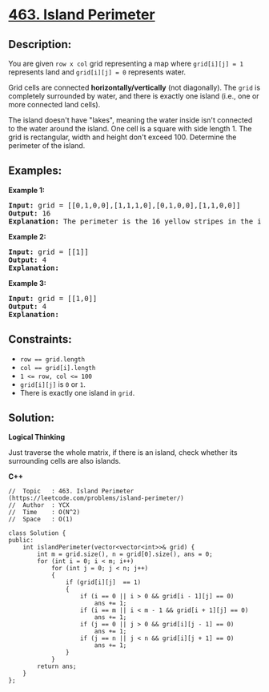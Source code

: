 # [463. Island Perimeter](https://leetcode.com/problems/island-perimeter/)


## Description:

<p>You are given <code>row x col</code> grid representing a map where <code>grid[i][j] = 1</code> represents land and <code>grid[i][j] = 0</code> represents water.</p>
<p>Grid cells are connected <strong>horizontally/vertically</strong> (not diagonally). The <code>grid</code> is completely surrounded by water, and there is exactly one island (i.e., one or more connected land cells).</p>
<p>The island doesn't have "lakes", meaning the water inside isn't connected to the water around the island. One cell is a square with side length 1. The grid is rectangular, width and height don't exceed 100. Determine the perimeter of the island.</p>


## Examples:

<strong>Example 1:</strong>
<pre>
<strong>Input:</strong> grid = [[0,1,0,0],[1,1,1,0],[0,1,0,0],[1,1,0,0]]
<strong>Output:</strong> 16
<strong>Explanation:</strong> The perimeter is the 16 yellow stripes in the image above.
</pre>

<strong>Example 2:</strong>
<pre>
<strong>Input:</strong> grid = [[1]]
<strong>Output:</strong> 4
<strong>Explanation:</strong> 
</pre>

<strong>Example 3:</strong>
<pre>
<strong>Input:</strong> grid = [[1,0]]
<strong>Output:</strong> 4
<strong>Explanation:</strong> 
</pre>


## Constraints:

<ul>
  <li><code>row == grid.length</code></li>
  <li><code>col == grid[i].length</code></li>
  <li><code>1 &lt;= row, col &lt;= 100</code></li>
  <li><code>grid[i][j]</code> is <code>0</code> or <code>1</code>.</li>
  <li>There is exactly one island in <code>grid</code>.</li>
</ul>


## Solution:

<strong>Logical Thinking</strong>
<p>Just traverse the whole matrix, if there is an island, check whether its surrounding cells are also islands.</p>


<strong>C++</strong>

```
//  Topic   : 463. Island Perimeter (https://leetcode.com/problems/island-perimeter/)
//  Author  : YCX
//  Time    : O(N^2)
//  Space   : O(1)

class Solution {
public:
    int islandPerimeter(vector<vector<int>>& grid) {
        int m = grid.size(), n = grid[0].size(), ans = 0;
        for (int i = 0; i < m; i++)
            for (int j = 0; j < n; j++)
            {
                if (grid[i][j]  == 1)
                {
                    if (i == 0 || i > 0 && grid[i - 1][j] == 0)
                        ans += 1;
                    if (i == m || i < m - 1 && grid[i + 1][j] == 0)
                        ans += 1;
                    if (j == 0 || j > 0 && grid[i][j - 1] == 0)
                        ans += 1;
                    if (j == n || j < n && grid[i][j + 1] == 0)
                        ans += 1;
                }
            }
        return ans;
    }
};
```
